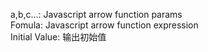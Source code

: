 a,b,c...: Javascript arrow function params  
Fomula: Javascript arrow function expression  
Initial Value: 输出初始值  
